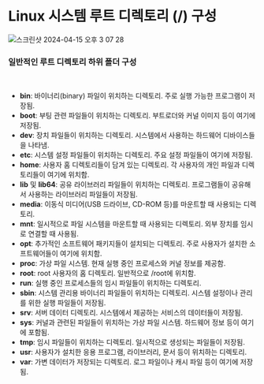 # Linux 시스템 루트 디렉토리 (/) 구성

![스크린샷 2024-04-15 오후 3 07 28](https://github.com/sainthm/2024_study/assets/54525036/10265908-67d8-4026-8df7-29302ad56a88)

### 일반적인 루트 디렉토리 하위 폴더 구성

<br>

- **bin**: 바이너리(binary) 파일이 위치하는 디렉토리. 주로 실행 가능한 프로그램이 저장됨.
- **boot**: 부팅 관련 파일들이 위치하는 디렉토리. 부트로더와 커널 이미지 등이 여기에 저장됨.
- **dev**: 장치 파일들이 위치하는 디렉토리. 시스템에서 사용하는 하드웨어 디바이스들을 나타냄.
- **etc**: 시스템 설정 파일들이 위치하는 디렉토리. 주요 설정 파일들이 여기에 저장됨.
- **home**: 사용자 홈 디렉토리들이 담겨 있는 디렉토리. 각 사용자의 개인 파일과 디렉토리들이 여기에 위치함.
- **lib** 및 **lib64**: 공유 라이브러리 파일들이 위치하는 디렉토리. 프로그램들이 공유해서 사용하는 라이브러리 파일들이 저장됨.
- **media**: 이동식 미디어(USB 드라이브, CD-ROM 등)를 마운트할 때 사용되는 디렉토리.
- **mnt**: 일시적으로 파일 시스템을 마운트할 때 사용되는 디렉토리. 외부 장치를 임시로 연결할 때 사용됨.
- **opt**: 추가적인 소프트웨어 패키지들이 설치되는 디렉토리. 주로 사용자가 설치한 소프트웨어들이 여기에 위치함.
- **proc**: 가상 파일 시스템. 현재 실행 중인 프로세스와 커널 정보를 제공함.
- **root**: root 사용자의 홈 디렉토리. 일반적으로 /root에 위치함.
- **run**: 실행 중인 프로세스들의 임시 파일들이 위치하는 디렉토리.
- **sbin**: 시스템 관리용 바이너리 파일들이 위치하는 디렉토리. 시스템 설정이나 관리를 위한 실행 파일들이 저장됨.
- **srv**: 서버 데이터 디렉토리. 시스템에서 제공하는 서비스의 데이터들이 저장됨.
- **sys**: 커널과 관련된 파일들이 위치하는 가상 파일 시스템. 하드웨어 정보 등이 여기에 포함됨.
- **tmp**: 임시 파일들이 위치하는 디렉토리. 일시적으로 생성되는 파일들이 저장됨.
- **usr**: 사용자가 설치한 응용 프로그램, 라이브러리, 문서 등이 위치하는 디렉토리.
- **var**: 가변 데이터가 저장되는 디렉토리. 로그 파일이나 캐시 파일 등이 여기에 저장됨.
